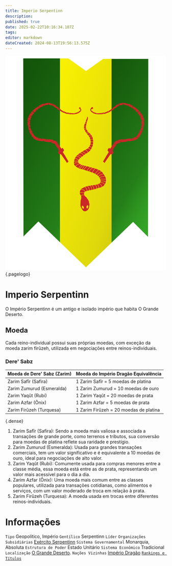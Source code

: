 ```yaml
---
title: Imperio Serpentinn
description: 
published: true
date: 2025-02-22T10:16:34.107Z
tags: 
editor: markdown
dateCreated: 2024-08-13T19:56:13.575Z
---
```


<!-- SUBTITLE: Visão geral sobre Imperio Serpentinn -->
![535258315 Ad 05 D 7 A 81 Bf 2 F 9 C 4 Eecb 7 B 2](/uploads/bandeiras/535258315-ad-05-d-7-a-81-bf-2-f-9-c-4-eecb-7-b-2.png "535258315 Ad 05 D 7 A 81 Bf 2 F 9 C 4 Eecb 7 B 2"){.pagelogo}
# Imperio Serpentinn
O Império Serpentinn é um antigo e isolado império que habita O Grande Deserto.

## Moeda
Cada reino-individual possui suas próprias moedas, com exceção da moeda zarim firûzeh, utilizada em negociações entre reinos-individuais.

### Dere' Sabz

| Moeda de Dere' Sabz (Zarim) |	Moeda do Império Dragão	Equivalência |
| --------------------------- | ------------------------------------ |
| Zarim Safîr (Safira) |	1 Zarim Safîr = 5 moedas de platina |
| Zarim Zumurud (Esmeralda) |	1 Zarim Zumurud = 10 moedas de ouro |
|Zarim Yaqût (Rubi) |	1 Zarim Yaqût = 20 moedas de prata|
|Zarim Azfar (Ônix) |	1 Zarim Azfar = 5 moedas de prata|
|Zarim Firûzeh (Turquesa) |	1 Zarim Firûzeh = 20 moedas de platina|
{.dense}

1. Zarim Safîr (Safira): Sendo a moeda mais valiosa e associada a transações de grande porte, como terrenos e tributos, sua conversão para moedas de platina reflete sua raridade e prestígio.
1. Zarim Zumurud (Esmeralda): Usada para grandes transações comerciais, tem um valor significativo e é equivalente a 10 moedas de ouro, ideal para negociações de alto valor.
1. Zarim Yaqût (Rubi): Comumente usada para compras menores entre a classe média, essa moeda está entre as de prata, representando um valor mais acessível para o dia a dia.
1. Zarim Azfar (Ônix): Uma moeda mais comum entre as classes populares, utilizada para transações cotidianas, como alimentos e serviços, com um valor moderado de troca em relação à prata.
1. Zarim Firûzeh (Turquesa): A moeda usada em trocas entre diferentes reinos-individuais.

# Informações
`Tipo` Geopolítico, Império
`Gentílico` Serpentinn 
`Líder` 
`Organizações Subsidiárias` [Exército Serpentinn](/faccoes/nacoes/exercito-serpentinn#exercito-serpentinn)
`Sistema Governamental` Monarquia, Absoluta 
`Estrutura de Poder` Estado Unitário 
`Sistema Econômico` Tradicional 
`Localização` [O Grande Deserto](/lugares/plano-material/drafeon/sudeste-de-drafeon/o-grande-deserto#o-grande-deserto). 
`Nações Vizinhas` [Império Dragão](/faccoes/nacoes/imperio-dragao#imperio-dragao)
[`Rankings e Títulos`](/rankings-e-titulos#imperio-serpentinn)

